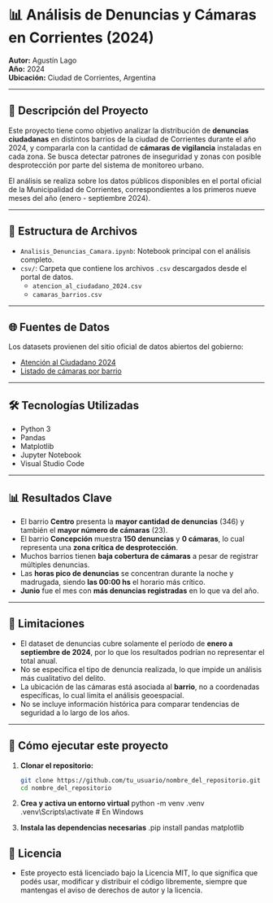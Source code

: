 # 📊 Análisis de Denuncias y Cámaras en Corrientes (2024)

**Autor:** Agustín Lago  
**Año:** 2024  
**Ubicación:** Ciudad de Corrientes, Argentina

---

## 🧠 Descripción del Proyecto

Este proyecto tiene como objetivo analizar la distribución de **denuncias ciudadanas** en distintos barrios de la ciudad de Corrientes durante el año 2024, y compararla con la cantidad de **cámaras de vigilancia** instaladas en cada zona. Se busca detectar patrones de inseguridad y zonas con posible desprotección por parte del sistema de monitoreo urbano.

El análisis se realiza sobre los datos públicos disponibles en el portal oficial de la Municipalidad de Corrientes, correspondientes a los primeros nueve meses del año (enero - septiembre 2024).

---

## 📁 Estructura de Archivos

- `Analisis_Denuncias_Camara.ipynb`: Notebook principal con el análisis completo.
- `csv/`: Carpeta que contiene los archivos `.csv` descargados desde el portal de datos.
  - `atencion_al_ciudadano_2024.csv`
  - `camaras_barrios.csv`

---

## 🌐 Fuentes de Datos

Los datasets provienen del sitio oficial de datos abiertos del gobierno:

- [Atención al Ciudadano 2024](https://datos.ciudaddecorrientes.gov.ar)
- [Listado de cámaras por barrio](https://datos.ciudaddecorrientes.gov.ar)

---

## 🛠️ Tecnologías Utilizadas

- Python 3
- Pandas
- Matplotlib
- Jupyter Notebook
- Visual Studio Code

---

## 📊 Resultados Clave

- El barrio **Centro** presenta la **mayor cantidad de denuncias** (346) y también el **mayor número de cámaras** (23).
- El barrio **Concepción** muestra **150 denuncias** y **0 cámaras**, lo cual representa una **zona crítica de desprotección**.
- Muchos barrios tienen **baja cobertura de cámaras** a pesar de registrar múltiples denuncias.
- Las **horas pico de denuncias** se concentran durante la noche y madrugada, siendo **las 00:00 hs** el horario más crítico.
- **Junio** fue el mes con **más denuncias registradas** en lo que va del año.

---

## 🚧 Limitaciones

- El dataset de denuncias cubre solamente el período de **enero a septiembre de 2024**, por lo que los resultados podrían no representar el total anual.
- No se especifica el tipo de denuncia realizada, lo que impide un análisis más cualitativo del delito.
- La ubicación de las cámaras está asociada al **barrio**, no a coordenadas específicas, lo cual limita el análisis geoespacial.
- No se incluye información histórica para comparar tendencias de seguridad a lo largo de los años.

---

## 🔧 Cómo ejecutar este proyecto

1. **Clonar el repositorio:**

   ```bash
   git clone https://github.com/tu_usuario/nombre_del_repositorio.git
   cd nombre_del_repositorio

   ```

2. **Crea y activa un entorno virtual**
   python -m venv .venv
   .venv\Scripts\activate # En Windows

3. **Instala las dependencias necesarias**
   .pip install pandas matplotlib

## 📄 Licencia

- Este proyecto está licenciado bajo la Licencia MIT, lo que significa que podés usar, modificar y distribuir el código libremente, siempre que mantengas el aviso de derechos de autor y la licencia.
